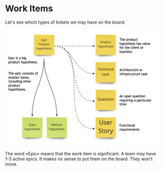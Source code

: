 # Work Items

Let's see which types of tickets we may have on the board:

![Wor Item Types](_images/workitems-scheme.png)

The word «Epic» means that the work item is significant. A team may have 1-3 active epics. It makes no sense to put them on the board. They won't move.

